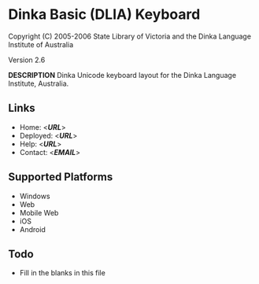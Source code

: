 Dinka Basic (DLIA) Keyboard
=====================

Copyright (C) 2005-2006 State Library of Victoria and the Dinka Language Institute of Australia

Version 2.6

__DESCRIPTION__
Dinka Unicode keyboard layout for the Dinka Language Institute, Australia.

Links
-----

 * Home:     <___URL___>
 * Deployed: <___URL___>
 * Help:     <___URL___>
 * Contact:  <___EMAIL___>

Supported Platforms
-------------------
 * Windows
 * Web
 * Mobile Web
 * iOS
 * Android

Todo
----


 * Fill in the blanks in this file

 